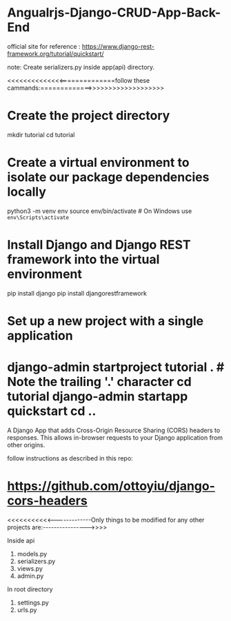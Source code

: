 # Angualrjs-Django-CRUD-App-Back-End

official site for reference : https://www.django-rest-framework.org/tutorial/quickstart/


note: Create serializers.py inside app(api) directory.




<<<<<<<<<<<<<<==============follow these cammands:=============>>>>>>>>>>>>>>>>>>>

# Create the project directory
mkdir tutorial
cd tutorial

# Create a virtual environment to isolate our package dependencies locally
python3 -m venv env
source env/bin/activate  # On Windows use `env\Scripts\activate`

# Install Django and Django REST framework into the virtual environment
pip install django
pip install djangorestframework

# Set up a new project with a single application
django-admin startproject tutorial .  # Note the trailing '.' character
cd tutorial
django-admin startapp quickstart
cd ..
============================================================================================
A Django App that adds Cross-Origin Resource Sharing (CORS) headers to responses. This allows in-browser requests to your Django application from other origins.

follow instructions as described in this repo:

https://github.com/ottoyiu/django-cors-headers
=============================================================================================

<<<<<<<<<<<-------------Only things to be modified for any other projects are:---------------->>>>

Inside api
1. models.py
2. serializers.py
3. views.py
4. admin.py

In root directory

1. settings.py
2. urls.py
